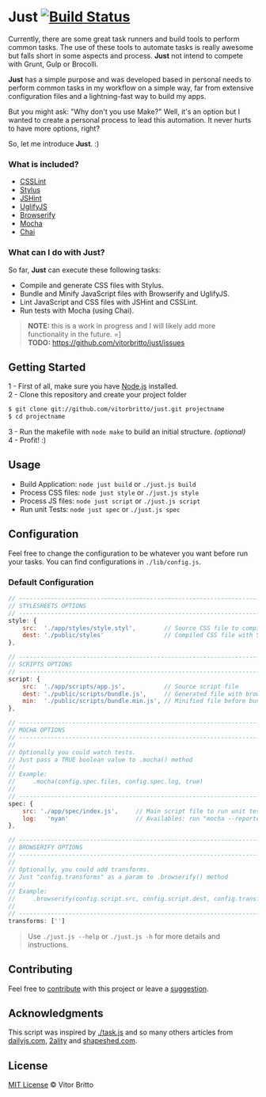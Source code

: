 # Just [![Build Status](https://travis-ci.org/vitorbritto/just.svg)](https://travis-ci.org/vitorbritto/just)

Currently, there are some great task runners and build tools to perform common tasks. The use of these tools to automate tasks is really awesome but falls short in some aspects and process. **Just** not intend to compete with Grunt, Gulp or Brocolli.

**Just** has a simple purpose and was developed based in personal needs to perform common tasks in my workflow on a simple way, far from extensive configuration files and a lightning-fast way to build my apps.

But you might ask: "Why don't you use Make?" Well, it's an option but I wanted to create a personal process to lead this automation. It never hurts to have more options, right?

So, let me introduce **Just**. :)

### What is included?

- [CSSLint](https://npmjs.org/package/csslint)
- [Stylus](https://npmjs.org/package/stylus)
- [JSHint](https://npmjs.org/package/jshint)
- [UglifyJS](https://npmjs.org/package/uglify-js)
- [Browserify](https://www.npmjs.org/package/browserify)
- [Mocha](https://www.npmjs.org/package/mocha)
- [Chai](https://www.npmjs.org/package/chai)

### What can I do with Just?

So far, **Just** can execute these following tasks:

- Compile and generate CSS files with Stylus.
- Bundle and Minify JavaScript files with Browserify and UglifyJS.
- Lint JavaScript and CSS files with JSHint and CSSLint.
- Run tests with Mocha (using Chai).


> **NOTE:** this is a work in progress and I will likely add more functionality in the future. =] <br>
> **TODO:** https://github.com/vitorbritto/just/issues


## Getting Started

1 - First of all, make sure you have [Node.js](http://nodejs.org/) installed. <br>
2 - Clone this repository and create your project folder

```bash
$ git clone git://github.com/vitorbritto/just.git projectname
$ cd projectname
```

3 - Run the makefile with `node make` to build an initial structure. _(optional)_ <br>
4 - Profit! :)

## Usage

- Build Application: `node just build` or `./just.js build`
- Process CSS files: `node just style` or `./just.js style`
- Process JS files: `node just script` or `./just.js script`
- Run unit Tests:   `node just spec` or `./just.js spec`

## Configuration

Feel free to change the configuration to be whatever you want before run your tasks. You can find configurations in `./lib/config.js`.

### Default Configuration

```javascript
// ------------------------------------------------------------------------------------
// STYLESHEETS OPTIONS
// ------------------------------------------------------------------------------------
style: {
    src:  './app/styles/style.styl',        // Source CSS file to compile with Stylus
    dest: './public/styles'                 // Compiled CSS file with Stylus
},

// ------------------------------------------------------------------------------------
// SCRIPTS OPTIONS
// ------------------------------------------------------------------------------------
script: {
    src:  './app/scripts/app.js',           // Source script file
    dest: './public/scripts/bundle.js',     // Generated file with browserify
    min:  './public/scripts/bundle.min.js', // Minified file before bundled with browserify
},

// ------------------------------------------------------------------------------------
// MOCHA OPTIONS
// ------------------------------------------------------------------------------------
//
// Optionally you could watch tests.
// Just pass a TRUE boolean value to .mocha() method
//
// Example:
//     .mocha(config.spec.files, config.spec.log, true)
//
// ------------------------------------------------------------------------------------
spec: {
    src: './app/spec/index.js',     // Main script file to run unit tests
    log:   'nyan'                   // Availables: run "mocha --reporters" on Shell
},

// ------------------------------------------------------------------------------------
// BROWSERIFY OPTIONS
// ------------------------------------------------------------------------------------
//
// Optionally, you could add transforms.
// Just "config.transforms" as a param to .browserify() method
//
// Example:
//     .browserify(config.script.src, config.script.dest, config.transforms)
//
// ------------------------------------------------------------------------------------
transforms: ['']
```

> Use `./just.js --help` or `./just.js -h` for more details and instructions.


## Contributing

Feel free to [contribute](https://github.com/vitorbritto/just/pulls) with this project or leave a [suggestion](https://github.com/vitorbritto/just/issues).


## Acknowledgments

This script was inspired by [./task.js](https://gist.github.com/substack/8313379) and so many others articles from [dailyjs.com](http://dailyjs.com), [2ality](http://2ality.com) and [shapeshed.com](http://shapeshed.com).


## License

[MIT License](http://vitorbritto.mit-license.org/) © Vitor Britto
